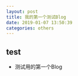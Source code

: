 ```yaml
---
layout: post
title: 我的第一个测试Blog
date: 2019-01-07 13:50:39
categories: others
---
```


<h2>test</h2>
<ul>
  <li>测试用的第一个Blog</li>
</ul>
